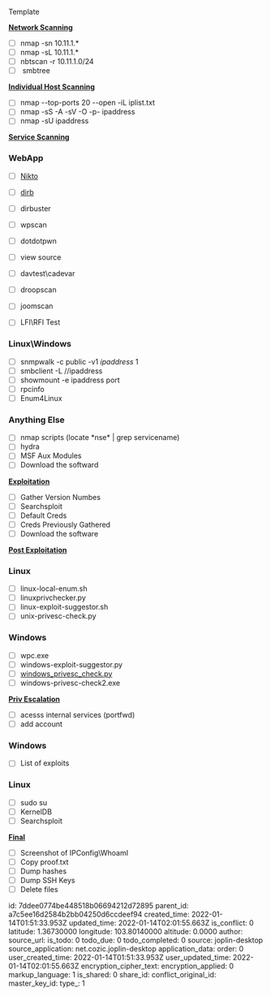 Template

**<ins>Network Scanning</ins>**

- [ ] nmap -sn 10.11.1.*
- [ ] nmap -sL 10.11.1.*
- [ ] nbtscan -r 10.11.1.0/24
- [ ]  smbtree

**<ins>Individual Host Scanning</ins>**

- [ ] nmap --top-ports 20 --open -iL iplist.txt
- [ ] nmap -sS -A -sV -O -p- ipaddress
- [ ] nmap -sU ipaddress

**<ins>Service Scanning</ins>**

### **WebApp**

- [ ] [Nikto](/tmp/.mount_JoplinjFxNSY/resources/app.asar/10.11.1.--Methodology.html)
- [ ] [dirb](/tmp/.mount_JoplinjFxNSY/resources/app.asar/10.11.1.--Enumeration--Other_Services--Other.html)
- [ ] dirbuster
- [ ] wpscan
- [ ] dotdotpwn
- [ ] view source
- [ ] davtest\\cadevar
- [ ] droopscan
- [ ] joomscan
- [ ] LFI\\RFI Test
    

### **Linux\\Windows**

- [ ] snmpwalk -c public -v1 *ipaddress* 1
- [ ] smbclient -L //ipaddress
- [ ] showmount -e ipaddress port
- [ ] rpcinfo
- [ ] Enum4Linux

### **Anything Else**

- [ ] nmap scripts (locate \*nse\* | grep servicename)
- [ ] hydra
- [ ] MSF Aux Modules
- [ ] Download the softward

**<ins>Exploitation</ins>**

- [ ] Gather Version Numbes
- [ ] Searchsploit
- [ ] Default Creds
- [ ] Creds Previously Gathered
- [ ] Download the software

**<ins>Post Exploitation</ins>**

### **Linux**

- [ ] linux-local-enum.sh
- [ ] linuxprivchecker.py
- [ ] linux-exploit-suggestor.sh
- [ ] unix-privesc-check.py

### **Windows**

- [ ] wpc.exe
- [ ] windows-exploit-suggestor.py
    [](https://github.com/pentestmonkey/windows-privesc-check/blob/master/windows_privesc_check.py)
- [ ] [windows\_privesc\_check.py](https://github.com/pentestmonkey/windows-privesc-check/blob/master/windows_privesc_check.py)
- [ ] windows-privesc-check2.exe

**<ins>Priv Escalation</ins>**

- [ ] acesss internal services (portfwd)
- [ ] add account

### **Windows**

- [ ] List of exploits

### **Linux**

- [ ] sudo su
- [ ] KernelDB
- [ ] Searchsploit

**<ins>Final</ins>**

- [ ] Screenshot of IPConfig\\WhoamI
- [ ] Copy proof.txt
- [ ] Dump hashes
- [ ] Dump SSH Keys
- [ ] Delete files

id: 7ddee0774be448518b06694212d72895
parent_id: a7c5ee16d2584b2bb04250d6ccdeef94
created_time: 2022-01-14T01:51:33.953Z
updated_time: 2022-01-14T02:01:55.663Z
is_conflict: 0
latitude: 1.36730000
longitude: 103.80140000
altitude: 0.0000
author: 
source_url: 
is_todo: 0
todo_due: 0
todo_completed: 0
source: joplin-desktop
source_application: net.cozic.joplin-desktop
application_data: 
order: 0
user_created_time: 2022-01-14T01:51:33.953Z
user_updated_time: 2022-01-14T02:01:55.663Z
encryption_cipher_text: 
encryption_applied: 0
markup_language: 1
is_shared: 0
share_id: 
conflict_original_id: 
master_key_id: 
type_: 1